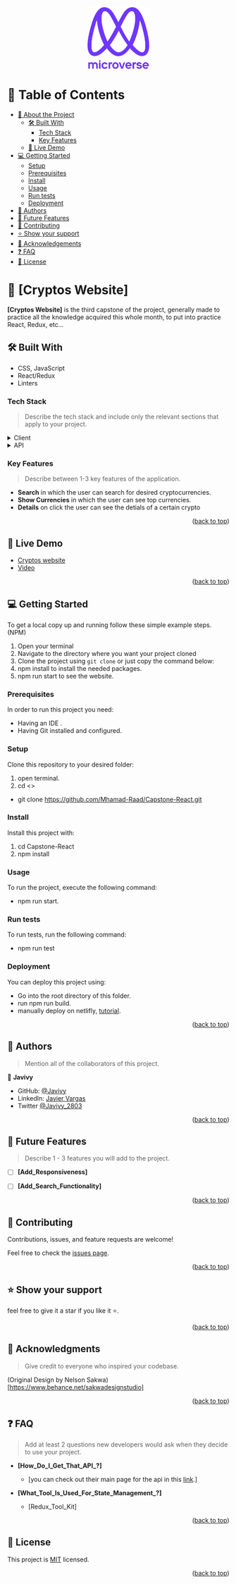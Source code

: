<div align="center">
  <img src="murple_logo.png" alt="logo" width="140"  height="auto" />
  <br/>
</div>

<!-- TABLE OF CONTENTS -->

# 📗 Table of Contents

- [📖 About the Project](#about-project)
  - [🛠 Built With](#built-with)
    - [Tech Stack](#tech-stack)
    - [Key Features](#key-features)
  - [🚀 Live Demo](#live-demo)
- [💻 Getting Started](#getting-started)
  - [Setup](#setup)
  - [Prerequisites](#prerequisites)
  - [Install](#install)
  - [Usage](#usage)
  - [Run tests](#run-tests)
  - [Deployment](#triangular_flag_on_post-deployment)
- [👥 Authors](#authors)
- [🔭 Future Features](#future-features)
- [🤝 Contributing](#contributing)
- [⭐️ Show your support](#support)
- [🙏 Acknowledgements](#acknowledgements)
- [❓ FAQ](#faq)
- [📝 License](#license)

<!-- PROJECT DESCRIPTION -->

# 📖 [Cryptos Website] <a name="about-project"></a>

**[Cryptos Website]**  is the third capstone of the project, generally made to practice all the knowledge acquired this whole month, to put into practice React, Redux, etc...

## 🛠 Built With <a name="built-with"></a>
- CSS, JavaScript
- React/Redux
- Linters
### Tech Stack <a name="tech-stack"></a>

> Describe the tech stack and include only the relevant sections that apply to your project.

<details>
  <summary>Client</summary>
  <ul>
    <li><a href="https://reactjs.org/">React.js</a></li>
  </ul>
</details>

<details>
<summary>API</summary>
  <ul>
    <li><a href="https://docs.coincap.io/">Cryptos API</a></li>
  </ul>
</details>

<!-- Features -->

### Key Features <a name="key-features"></a>

> Describe between 1-3 key features of the application.

- **Search** in which the user can search for desired cryptocurrencies.
- **Show Currencies** in which the user can see top currencies.
- **Details** on click the user can see the detials of a certain crypto

<p align="right">(<a href="#readme-top">back to top</a>)</p>

<!-- LIVE DEMO -->

## 🚀 Live Demo <a name="live-demo"></a>

- [Cryptos website](https://cryptos-javivy.netlify.app/)
- [Video](https://www.loom.com/share/f715262d258245a1b5cc2ab0da6a3388)


<p align="right">(<a href="#readme-top">back to top</a>)</p>

<!-- GETTING STARTED -->

## 💻 Getting Started <a name="getting-started"></a>

To get a local copy up and running follow these simple example steps. (NPM)

1. Open your terminal
2. Navigate to the directory where you want your project cloned
3. Clone the project using `git clone` or just copy the command below:
4. npm install to install the needed packages.
5. npm run start to see the website.

### Prerequisites

In order to run this project you need:
- Having an IDE .
- Having Git installed and configured.

### Setup

Clone this repository to your desired folder:

1. open terminal.
2. cd <<Desired Folder>>
- git clone https://github.com/Mhamad-Raad/Capstone-React.git


### Install

Install this project with:
1. cd Capstone-React
2. npm install

### Usage

To run the project, execute the following command:

- npm run start.

### Run tests

To run tests, run the following command:

- npm run test

### Deployment

You can deploy this project using:

- Go into the root directory of this folder.
- run npm run build.
- manually deploy on netlifly, [tutorial](https://www.youtube.com/watch?v=tVzpC5_AC8M).

<p align="right">(<a href="#readme-top">back to top</a>)</p>


## 👥 Authors <a name="authors"></a>

> Mention all of the collaborators of this project.

👤 **Javivy**

- GitHub: [@Javivy](https://github.com/Javivy)
- LinkedIn: [Javier Vargas](https://www.linkedin.com/in/javier-alejandro-vargas-ortega)
- Twitter [@Javivy_2803](https://twitter.com/Javivy_2803)

<p align="right">(<a href="#readme-top">back to top</a>)</p>

## 🔭 Future Features <a name="future-features"></a>

> Describe 1 - 3 features you will add to the project.

- [ ] **[Add_Responsiveness]**
- [ ] **[Add_Search_Functionality]**


<p align="right">(<a href="#readme-top">back to top</a>)</p>

<!-- CONTRIBUTING -->

## 🤝 Contributing <a name="contributing"></a>

Contributions, issues, and feature requests are welcome!

Feel free to check the [issues page](https://github.com/Javivy/react-capstone/issues).

<p align="right">(<a href="#readme-top">back to top</a>)</p>

<!-- SUPPORT -->

## ⭐️ Show your support <a name="support"></a>

feel free to give it a star if you like it ⭐️.

<p align="right">(<a href="#readme-top">back to top</a>)</p>

## 🙏 Acknowledgments <a name="acknowledgements"></a>

> Give credit to everyone who inspired your codebase.

(Original Design by Nelson Sakwa)[https://www.behance.net/sakwadesignstudio]

<p align="right">(<a href="#readme-top">back to top</a>)</p>

## ❓ FAQ <a name="faq"></a>

> Add at least 2 questions new developers would ask when they decide to use your project.

- **[How_Do_I_Get_That_API_?]**
  - [you can check out their main page for the api in this [link](https://docs.coincap.io/).]

- **[What_Tool_Is_Used_For_State_Management_?]**

  - [Redux_Tool_Kit]

<p align="right">(<a href="#readme-top">back to top</a>)</p>

<!-- LICENSE -->

## 📝 License <a name="license"></a>

This project is [MIT](./LICENSE) licensed.


<p align="right">(<a href="#readme-top">back to top</a>)</p>
